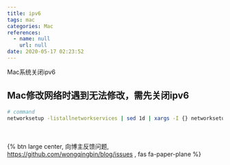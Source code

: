 ```yaml
---
title: ipv6
tags: mac
categories: Mac
references:
  - name: null
    url: null
date: 2020-05-17 02:23:52
---
```

Mac系统关闭ipv6
<!-- more -->
## Mac修改网络时遇到无法修改，需先关闭ipv6

```bash
# command
networksetup -listallnetworkservices | sed 1d | xargs -I {} networksetup -setv6off {}
```

<br><br>{% btn large center, 向博主反馈问题, <https://github.com/wongqingbin/blog/issues> , fas fa-paper-plane %}
